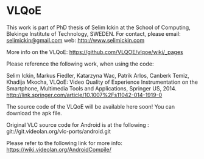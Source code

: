 VLQoE
=====
This work is part of PhD thesis of Selim Ickin at the School of Computing, Blekinge Institute of Technology, SWEDEN.
For contact, please email: selimickin@gmail.com
web: http://www.selimickin.com

More info on the VLQoE: https://github.com/VLQOE/vlqoe/wiki/_pages

Please reference the following work, when using the code:

Selim Ickin, Markus Fiedler, Katarzyna Wac, Patrik Arlos, Canberk Temiz, Khadija Mkocha, VLQoE: Video Quality of Experience Instrumentation on the Smartphone, Multimedia Tools and Applications, Springer US, 2014. 
http://link.springer.com/article/10.1007%2Fs11042-014-1919-0

The source code of the VLQoE will be available here soon! You can download the apk file.

Original VLC source code for Android is at the following : git://git.videolan.org/vlc-ports/android.git

Please refer to the following link for more info:
https://wiki.videolan.org/AndroidCompile/
